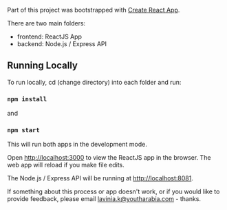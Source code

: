 Part of this project was bootstrapped with [Create React App](https://github.com/facebook/create-react-app).

There are two main folders:

- frontend: ReactJS App
- backend: Node.js / Express API

## Running Locally

To run locally, cd (change directory) into each folder and run:

### `npm install`

and

### `npm start`

This will run both apps in the development mode.<br>

Open [http://localhost:3000](http://localhost:3000) to view the ReactJS app in the browser. The web app will reload if you make file edits.<br>

The Node.js / Express API will be running at [http://localhost:8081](http://localhost:8081).

If something about this process or app doesn't work, or if you would like to provide feedback, please email lavinia.k@youtharabia.com - thanks.
